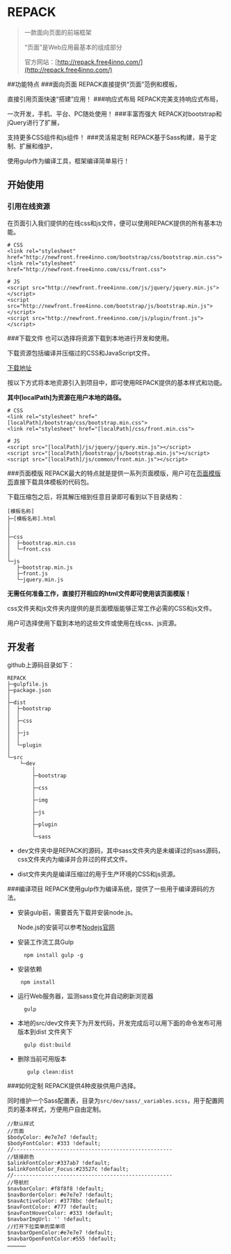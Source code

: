 # REPACK
> 
> 一款面向页面的前端框架
> 
> “页面”是Web应用最基本的组成部分
> 
> 官方网站：[http://repack.free4inno.com/](http://repack.free4inno.com/)


##功能特点
###面向页面
REPACK直接提供“页面”范例和模板，

直接引用页面快速“搭建”应用！
###响应式布局
REPACK完美支持响应式布局，

一次开发，手机、平台、PC随处使用！
###丰富而强大
REPACK对bootstrap和jQuery进行了扩展，

支持更多CSS组件和js组件！
###灵活易定制
REPACK基于Sass构建，易于定制、扩展和维护，

使用gulp作为编译工具，框架编译简单易行！


## 开始使用 
### 引用在线资源 


在页面引入我们提供的在线css和js文件，便可以使用REPACK提供的所有基本功能。

    # CSS
    <link rel="stylesheet" href="http://newfront.free4inno.com/bootstrap/css/bootstrap.min.css">
    <link rel="stylesheet" href="http://newfront.free4inno.com/css/front.css">
    
    # JS
    <script src="http://newfront.free4inno.com/js/jquery/jquery.min.js"></script>
    <script src="http://newfront.free4inno.com/bootstrap/js/bootstrap.min.js"></script>
    <script src="http://newfront.free4inno.com/js/plugin/front.js"></script>

###下载文件
  也可以选择将资源下载到本地进行开发和使用。

下载资源包括编译并压缩过的CSS和JavaScript文件。

[下载地址](http://newfront.free4inno.com/repack.zip)  

按以下方式将本地资源引入到项目中，即可使用REPACK提供的基本样式和功能。

**其中[localPath]为资源在用户本地的路径。**

    # CSS
    <link rel="stylesheet" href="[localPath]/bootstrap/css/bootstrap.min.css">
    <link rel="stylesheet" href="[localPath]/css/front.min.css">
    
    # JS
    <script src="[localPath]/js/jquery/jquery.min.js"></script>
    <script src="[localPath]/bootstrap/js/bootstrap.min.js"></script>
    <script src="[localPath]/js/common/front.min.js"></script>

###页面模版
REPACK最大的特点就是提供一系列页面模版，用户可在[页面模版页](http://repack.free4inno.com/layout)直接下载具体模板的代码包。

下载压缩包之后，将其解压缩到任意目录即可看到以下目录结构：

    [模板名称]
	├─[模板名称].html
	│  
	│  
	├─css
	│  ├─bootstrap.min.css
	│  └─front.css
	│      
	└─js
       ├─bootstrap.min.js
       ├─front.js
       └─jquery.min.js
        
**无需任何准备工作，直接打开相应的html文件即可使用该页面模版！**

css文件夹和js文件夹内提供的是页面模版能够正常工作必需的CSS和js文件。

用户可选择使用下载到本地的这些文件或使用在线css、js资源。

## 开发者
github上源码目录如下：

    REPACK
    ├─gulpfile.js
    ├─package.json
    │  
    ├─dist
    │  ├─bootstrap
    │  │          
    │  ├─css
    │  │          
    │  ├─js
    │  │          
    │  └─plugin
    │                  
    └─src
        └─dev 
            │          
            ├─bootstrap
            │                         
            ├─css
            │                          
            ├─img
            │              
            ├─js
            │                  
            ├─plugin
            │                      
            └─sass
          

 - dev文件夹中是REPACK的源码，其中sass文件夹内是未编译过的sass源码，css文件夹内为编译并合并过的样式文件。

 - dist文件夹内是编译压缩过的用于生产环境的CSS和js资源。

###编译项目
REPACK使用gulp作为编译系统，提供了一些用于编译源码的方法。

 - 安装gulp前，需要首先下载并安装node.js。
	
	Node.js的安装可以参考[Nodejs官网](https://nodejs.org/en/)


 - 安装工作流工具Gulp
    
   
       	 npm install gulp -g
    
 - 安装依赖


		npm install
    
 - 运行Web服务器，监测sass变化并自动刷新浏览器

   		 gulp
    
 - 本地的src/dev文件夹下为开发代码，开发完成后可以用下面的命令发布可用版本到dist 文件夹下

   		 gulp dist:build
    
 - 删除当前可用版本
	
  		  gulp clean:dist

###如何定制
REPACK提供4种皮肤供用户选择。

同时维护一个Sass配置表，目录为`src/dev/sass/_variables.scss`，用于配置网页的基本样式，方便用户自由定制。

    //默认样式
 	//页面
	$bodyColor: #e7e7e7 !default;
	$bodyFontColor: #333 !default;
	//---------------------------------------------------
	//链接颜色
	$alinkFontColor:#337ab7 !default;
	$alinkFontColor_Focus:#23527c !default;
	//---------------------------------------------------
	//导航栏
	$navbarColor: #f8f8f8 !default;
	$navBorderColor: #e7e7e7 !default;
	$navActiveColor: #3778bc !default;
	$navFontColor: #777 !default;
	$navFontHoverColor: #333 !default;
	$navbarImgUrl: '' !default;
	//打开下拉菜单的菜单项
	$navbarOpenColor:#e7e7e7 !default;
	$navbarOpenFontColor:#555 !default;
	………………
